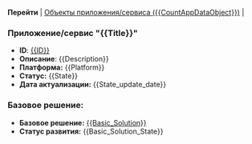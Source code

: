 **Перейти** 
| [Объекты приложения/сервиса ({{CountAppDataObject}})](/entities/ApplicationDataObjects/ListOfApplicationDataObjectsFilteredBySystemID?SystemID={{ID}}) |

### Приложение/сервис "{{Title}}"
- **ID**: [{{ID}}]({{Link}})
- **Описание**: {{Description}}
- **Платформа:** {{Platform}}
- **Статус:** {{State}}
- **Дата актуализации:** {{State_update_date}}


### Базовое решение:
- **Базовое решение:** [{{Basic_Solution}}]({{Basic_Solution_Link}})
- **Статус развития:** {{Basic_Solution_State}}